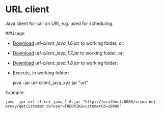 # URL client

Java client for call on URI, e.g. used for scheduling.

##Usage

*  [Download](https://github.com/SystemaAS/url-client/tree/master/build/target/url-client_java_1.6.jar)  *url-client_java_1.6.jar* to working folder, or:
* [Download](https://github.com/SystemaAS/url-client/tree/master/build/target/url-client_java_1.7.jar)  *url-client_java_1.7.jar* to working folder, or:
* [Download](https://github.com/SystemaAS/url-client/tree/master/build/target/url-client_java_1.8.jar)  *url-client_java_1.8.jar* to working folder:
* Execute, in working folder:
 
	java -jar url-client_java_xyz.jar "url"
	
Example:

	java -jar url-client_java_1.6.jar "http://localhost:8080/visma-net-proxy/getCustomer.do?user=FREDRIK&customerCd=10000"
